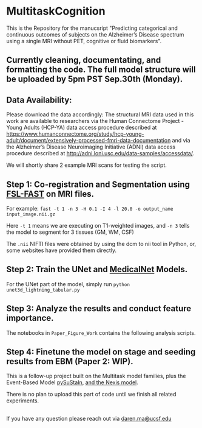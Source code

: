 # MultitaskCognition

This is the Repository for the manucsript "Predicting categorical and continuous outcomes of subjects on the Alzheimer’s Disease spectrum using a single MRI without PET, cognitive or fluid biomarkers".

## Currently cleaning, documentating, and formatting the code. The full model structure will be uploaded by 5pm PST Sep.30th (Monday).

## Data Availability:
Please download the data accordingly:
The structural MRI data used in this work are available to researchers via the Human Connectome Project - Young Adults (HCP-YA) data access procedure described at https://www.humanconnectome.org/study/hcp-young-adult/document/extensively-processed-fmri-data-documentation and via the Alzheimer’s Disease Neuroimaging Initiative (ADNI) data access procedure described at http://adni.loni.usc.edu/data-samples/accessdata/.

We will shortly share 2 example MRI scans for testing the script.

## Step 1: Co-registration and Segmentation using [FSL-FAST](https://web.mit.edu/fsl_v5.0.10/fsl/doc/wiki/FAST.html) on MRI files.

For example: `fast -t 1 -n 3 -H 0.1 -I 4 -l 20.0 -o output_name input_image.nii.gz`

Here `-t 1` means we are executing on T1-weighted images, and `-n 3` tells the model to segment for 3 tissues (GM, WM, CSF)

The `.nii` NIFTI files were obtained by using the dcm to nii tool in Python, or, some websites have provided them directly.

## Step 2: Train the UNet and [MedicalNet](https://github.com/Tencent/MedicalNet) Models.

For the UNet part of the model, simply run `python unet3d_lightning_tabular.py`

## Step 3: Analyze the results and conduct feature importance.

The notebooks in `Paper_Figure_Work` contains the following analysis scripts.



## Step 4: Finetune the model on stage and seeding results from EBM (Paper 2: WIP).

This is a follow-up project built on the Multitask model families, plus the Event-Based Model [pySuStaIn](https://github.com/ucl-pond/pySuStaIn), [and the Nexis model](https://github.com/Raj-Lab-UCSF/Nexis).

There is no plan to upload this part of code until we finish all related experiments.

##
If you have any question please reach out via daren.ma@ucsf.edu
